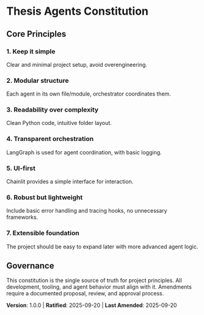 <!--
Sync Impact Report:
- Version change: 0.0.0 → 1.0.0
- List of modified principles: None (initial creation)
- Added sections: Core Principles, Governance
- Removed sections: None
- Templates requiring updates:
  - ✅ /Users/I743107/ThesisMate/.specify/templates/plan-template.md
  - ✅ /Users/I743107/ThesisMate/.specify/templates/spec-template.md
  - ✅ /Users/I743107/ThesisMate/.specify/templates/tasks-template.md
- Follow-up TODOs: None
-->
# Thesis Agents Constitution

## Core Principles

### 1. Keep it simple
Clear and minimal project setup, avoid overengineering.

### 2. Modular structure
Each agent in its own file/module, orchestrator coordinates them.

### 3. Readability over complexity
Clean Python code, intuitive folder layout.

### 4. Transparent orchestration
LangGraph is used for agent coordination, with basic logging.

### 5. UI-first
Chainlit provides a simple interface for interaction.

### 6. Robust but lightweight
Include basic error handling and tracing hooks, no unnecessary frameworks.

### 7. Extensible foundation
The project should be easy to expand later with more advanced agent logic.

## Governance

This constitution is the single source of truth for project principles. All development, tooling, and agent behavior must align with it. Amendments require a documented proposal, review, and approval process.

**Version**: 1.0.0 | **Ratified**: 2025-09-20 | **Last Amended**: 2025-09-20
